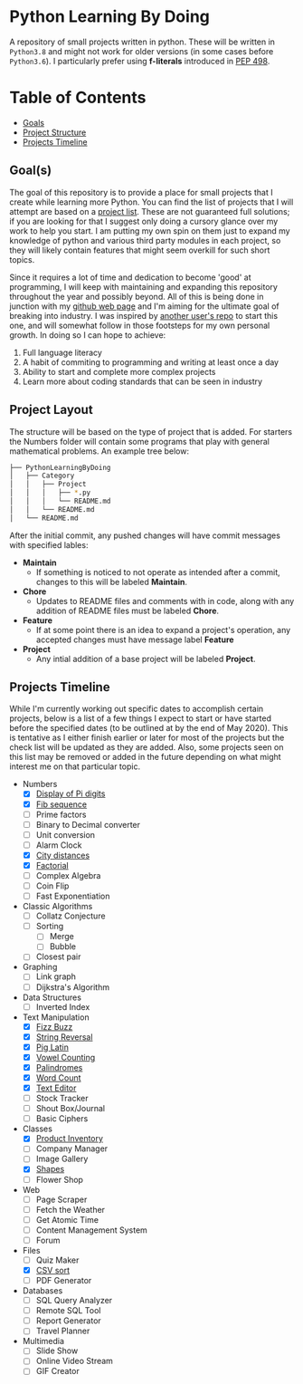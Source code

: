 # Python Learning By Doing

A repository of small projects written in python. These will be written in `Python3.8` and might not work for older versions (in some cases before `Python3.6`). I particularly  prefer using **f-literals** introduced in [PEP 498](https://www.python.org/dev/peps/pep-0498/). 

# Table of Contents

* [Goals](#Goals)
* [Project Structure](#Project-Layout)
* [Projects Timeline](#Projects-Timeline)

## Goal(s)

The goal of this repository is to provide a place for small projects that I create while learning more Python. You can find the list of projects that I will attempt are based on a [project list](https://github.com/karan/Projects). These are not guaranteed full solutions; if you are looking for that I suggest only doing a cursory glance over my work to help you start. I am putting my own spin on them just to expand my knowledge of python and various third party modules in each project, so they will likely contain features that might seem overkill for such short topics.

Since it requires a lot of time and dedication to become 'good' at programming, I will keep with maintaining and expanding this repository throughout the year and possibly beyond. All of this is being done in junction with my [github web page](https://github.com/Dulatr/dulatr.github.io) and I'm aiming for the ultimate goal of breaking into industry. I was inspired by [another user's repo](https://github.com/udohsolomon/My_python_deliberate_practice) to start this one, and will somewhat follow in those footsteps for my own personal growth. In doing so I can hope to achieve:

1. Full language literacy
2. A habit of commiting to programming and writing at least once a day
3. Ability to start and complete more complex projects
4. Learn more about coding standards that can be seen in industry

## Project Layout

The structure will be based on the type of project that is added. For starters the Numbers folder will contain some programs that play with general mathematical problems. An example tree below:

```bash
├── PythonLearningByDoing
│   ├── Category
│   │   ├── Project 
│   │   │   ├── *.py
│   │   │   └── README.md
│   │   └── README.md
│   └── README.md
```
After the initial commit, any pushed changes will have commit messages with specified lables:

* **Maintain**
    - If something is noticed to not operate as intended after a commit, changes to this will be labeled **Maintain**. 
* **Chore**
    - Updates to README files and comments with in code, along with any addition of README files must be labeled **Chore**.
* **Feature**
    - If at some point there is an idea to expand a project's operation, any accepted changes must have message label **Feature**
* **Project**
    - Any intial addition of a base project will be labeled **Project**. 

## Projects Timeline

While I'm currently working out specific dates to accomplish certain projects, below is a list of a few things I expect to start or have started before the specified dates (to be outlined at by the end of May 2020). This is tentative as I either finish earlier or later for most of the projects but the check list will be updated as they are added. Also, some projects seen on this list may be removed or added in the future depending on what might interest me on that particular topic.

* Numbers
    - [x] [Display of Pi digits](/Numbers/DigitsOfPi/)
    - [X] [Fib sequence](/Numbers/FibonnaciSequence)
    - [ ] Prime factors
    - [ ] Binary to Decimal converter
    - [ ] Unit conversion
    - [ ] Alarm Clock
    - [x] [City distances](/Numbers/Distance)
    - [x] [Factorial](/Numbers/Factorial)
    - [ ] Complex Algebra
    - [ ] Coin Flip
    - [ ] Fast Exponentiation
* Classic Algorithms
    - [ ] Collatz Conjecture
    - [ ] Sorting
        - [ ] Merge
        - [ ] Bubble
    - [ ] Closest pair
* Graphing
    - [ ] Link graph
    - [ ] Dijkstra's Algorithm
* Data Structures
    - [ ] Inverted Index
* Text Manipulation
    - [x] [Fizz Buzz](/Text/FizzBuzz)
    - [x] [String Reversal](/Text/StringReverse)
    - [x] [Pig Latin](/Text/PigLatin)
    - [x] [Vowel Counting](/Text/WordCount)
    - [x] [Palindromes](/Text/Palindromes)
    - [x] [Word Count](/Text/WordCount)
    - [x] [Text Editor](/Text/FizzEditor)
    - [ ] Stock Tracker
    - [ ] Shout Box/Journal
    - [ ] Basic Ciphers
* Classes
    - [x] [Product Inventory](/Classes/InventoryProduct)
    - [ ] Company Manager
    - [ ] Image Gallery
    - [x] [Shapes](/Classes/Shapes)
    - [ ] Flower Shop
* Web 
    - [ ] Page Scraper
    - [ ] Fetch the Weather
    - [ ] Get Atomic Time
    - [ ] Content Management System
    - [ ] Forum
* Files
    - [ ] Quiz Maker
    - [x] [CSV sort](/Files/CSVsort)
    - [ ] PDF Generator
* Databases
    - [ ] SQL Query Analyzer
    - [ ] Remote SQL Tool
    - [ ] Report Generator
    - [ ] Travel Planner
* Multimedia 
    - [ ] Slide Show
    - [ ] Online Video Stream
    - [ ] GIF Creator